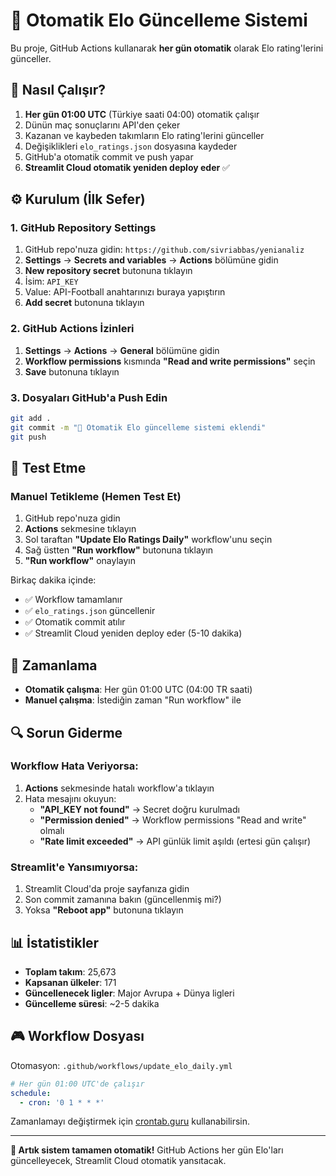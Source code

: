 # 🤖 Otomatik Elo Güncelleme Sistemi

Bu proje, GitHub Actions kullanarak **her gün otomatik** olarak Elo rating'lerini günceller.

## 🎯 Nasıl Çalışır?

1. **Her gün 01:00 UTC** (Türkiye saati 04:00) otomatik çalışır
2. Dünün maç sonuçlarını API'den çeker
3. Kazanan ve kaybeden takımların Elo rating'lerini günceller
4. Değişiklikleri `elo_ratings.json` dosyasına kaydeder
5. GitHub'a otomatik commit ve push yapar
6. **Streamlit Cloud otomatik yeniden deploy eder** ✅

## ⚙️ Kurulum (İlk Sefer)

### 1. GitHub Repository Settings

1. GitHub repo'nuza gidin: `https://github.com/sivriabbas/yenianaliz`
2. **Settings** → **Secrets and variables** → **Actions** bölümüne gidin
3. **New repository secret** butonuna tıklayın
4. İsim: `API_KEY`
5. Value: API-Football anahtarınızı buraya yapıştırın
6. **Add secret** butonuna tıklayın

### 2. GitHub Actions İzinleri

1. **Settings** → **Actions** → **General** bölümüne gidin
2. **Workflow permissions** kısmında **"Read and write permissions"** seçin
3. **Save** butonuna tıklayın

### 3. Dosyaları GitHub'a Push Edin

```bash
git add .
git commit -m "🤖 Otomatik Elo güncelleme sistemi eklendi"
git push
```

## 🧪 Test Etme

### Manuel Tetikleme (Hemen Test Et)

1. GitHub repo'nuza gidin
2. **Actions** sekmesine tıklayın
3. Sol taraftan **"Update Elo Ratings Daily"** workflow'unu seçin
4. Sağ üstten **"Run workflow"** butonuna tıklayın
5. **"Run workflow"** onaylayın

Birkaç dakika içinde:
- ✅ Workflow tamamlanır
- ✅ `elo_ratings.json` güncellenir
- ✅ Otomatik commit atılır
- ✅ Streamlit Cloud yeniden deploy eder (5-10 dakika)

## 📅 Zamanlama

- **Otomatik çalışma**: Her gün 01:00 UTC (04:00 TR saati)
- **Manuel çalışma**: İstediğin zaman "Run workflow" ile

## 🔍 Sorun Giderme

### Workflow Hata Veriyorsa:

1. **Actions** sekmesinde hatalı workflow'a tıklayın
2. Hata mesajını okuyun:
   - **"API_KEY not found"** → Secret doğru kurulmadı
   - **"Permission denied"** → Workflow permissions "Read and write" olmalı
   - **"Rate limit exceeded"** → API günlük limit aşıldı (ertesi gün çalışır)

### Streamlit'e Yansımıyorsa:

1. Streamlit Cloud'da proje sayfanıza gidin
2. Son commit zamanına bakın (güncellenmiş mi?)
3. Yoksa **"Reboot app"** butonuna tıklayın

## 📊 İstatistikler

- **Toplam takım**: 25,673
- **Kapsanan ülkeler**: 171
- **Güncellenecek ligler**: Major Avrupa + Dünya ligleri
- **Güncelleme süresi**: ~2-5 dakika

## 🎮 Workflow Dosyası

Otomasyon: `.github/workflows/update_elo_daily.yml`

```yaml
# Her gün 01:00 UTC'de çalışır
schedule:
  - cron: '0 1 * * *'
```

Zamanlamayı değiştirmek için [crontab.guru](https://crontab.guru/) kullanabilirsin.

---

**🚀 Artık sistem tamamen otomatik!** GitHub Actions her gün Elo'ları güncelleyecek, Streamlit Cloud otomatik yansıtacak.
